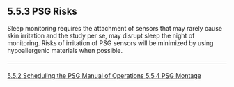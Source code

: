 ## 5.5.3 PSG Risks

Sleep monitoring requires the attachment of sensors that may rarely cause skin irritation and the study per se, may disrupt sleep the night of monitoring. Risks of irritation of PSG sensors will be minimized by using hypoallergenic materials when possible.

<hr class="soften" style="margin-top: 20px;margin-bottom: 20px;"/>

<div class="center">
<div class="btn-group">
  <a href=":pages_path:/manuals/polysomnography-reading-center/5-05-02-scheduling-the-psg.md" class="btn btn-default">
    <span class="glyphicon glyphicon-chevron-left"></span>
    5.5.2 Scheduling the PSG
  </a>

  <a href=":pages_path:/manuals/polysomnography-reading-center/5-00-mop-toc.md" class="btn btn-default">
    <span class="glyphicon glyphicon-chevron-up"></span>
    Manual of Operations
  </a>

  <a href=":pages_path:/manuals/polysomnography-reading-center/5-05-04-psg-montage.md" class="btn btn-success">
    5.5.4 PSG Montage
    <span class="glyphicon glyphicon-chevron-right"></span>
  </a>
</div>
</div>

